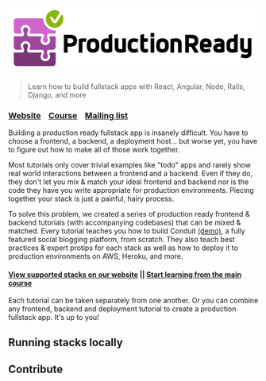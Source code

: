 # ![ProductionReady](media/logo_lg.png)

> Learn how to build fullstack apps with React, Angular, Node, Rails, Django, and more

### [Website](http://)&nbsp;&nbsp;&nbsp;&nbsp;[Course](http://)&nbsp;&nbsp;&nbsp;&nbsp;[Mailing list](http://)

Building a production ready fullstack app is insanely difficult. You have to choose a frontend, a backend, a deployment host... but worse yet, you have to figure out how to make all of those work together.

Most tutorials only cover trivial examples like "todo" apps and rarely show real world interactions between a frontend and a backend. Even if they do, they don't let you mix & match your ideal frontend and backend nor is the code they have you write appropriate for production environments. Piecing together your stack is just a painful, hairy process.

To solve this problem, we created a series of production ready frontend & backend tutorials (with accompanying codebases) that can be mixed & matched. Every tutorial teaches you how to build Conduit [(demo)](https://demo.productionready.io), a fully featured social blogging platform, from scratch. They also teach best practices & expert protips for each stack as well as how to deploy it to production environments on AWS, Heroku, and more.

#### [View supported stacks on our website](http://) || [Start learning from the main course](http://)

Each tutorial can be taken separately from one another. Or you can combine any frontend, backend and deployment tutorial to create a production fullstack app. It's up to you!

## Running stacks locally

## Contribute
